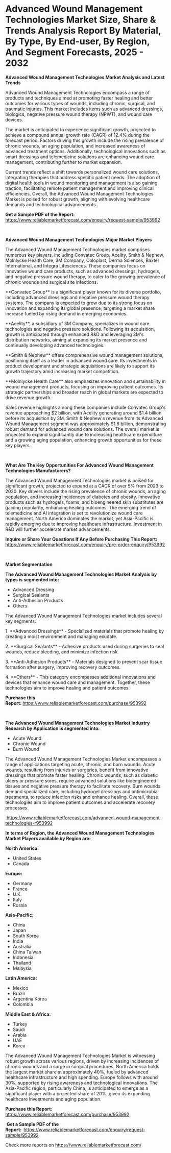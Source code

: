 <p><h1>Advanced Wound Management Technologies Market Size, Share & Trends Analysis Report By Material, By Type, By End-user, By Region, And Segment Forecasts, 2025 - 2032</h1></p><p><strong>Advanced Wound Management Technologies Market Analysis and Latest Trends</strong></p>
<p><p>Advanced Wound Management Technologies encompass a range of products and techniques aimed at promoting faster healing and better outcomes for various types of wounds, including chronic, surgical, and traumatic injuries. This market includes items such as advanced dressings, biologics, negative pressure wound therapy (NPWT), and wound care devices.</p><p>The market is anticipated to experience significant growth, projected to achieve a compound annual growth rate (CAGR) of 12.4% during the forecast period. Factors driving this growth include the rising prevalence of chronic wounds, an aging population, and increased awareness of advanced treatment options. Additionally, technological innovations such as smart dressings and telemedicine solutions are enhancing wound care management, contributing further to market expansion.</p><p>Current trends reflect a shift towards personalized wound care solutions, integrating therapies that address specific patient needs. The adoption of digital health tools in wound monitoring and management is also gaining traction, facilitating remote patient management and improving clinical efficiencies. Overall, the Advanced Wound Management Technologies Market is poised for robust growth, aligning with evolving healthcare demands and technological advancements.</p></p>
<p><strong>Get a Sample PDF of the Report:&nbsp;</strong> <a href="https://www.reliablemarketforecast.com/enquiry/request-sample/953992?utm_campaign=2456&utm_medium=2&utm_source=Github&utm_content=ia&utm_term=07032025&utm_id=advanced-wound-management-technologies">https://www.reliablemarketforecast.com/enquiry/request-sample/953992</a></p>
<p>&nbsp;</p>
<p><strong>Advanced Wound Management Technologies Major Market Players</strong></p>
<p><p>The Advanced Wound Management Technologies market comprises numerous key players, including Convatec Group, Acelity, Smith & Nephew, Molnlycke Health Care, 3M Company, Coloplast, Derma Sciences, Baxter International, and Integra Lifesciences. These companies focus on innovative wound care products, such as advanced dressings, hydrogels, and negative pressure wound therapy, to cater to the growing prevalence of chronic wounds and surgical site infections.</p><p>**Convatec Group** is a significant player known for its diverse portfolio, including advanced dressings and negative pressure wound therapy systems. The company is expected to grow due to its strong focus on innovation and expanding its global presence, targeting a market share increase fueled by rising demand in emerging economies.</p><p>**Acelity**, a subsidiary of 3M Company, specializes in wound care technologies and negative pressure solutions. Following its acquisition, growth is anticipated through enhanced R&D and leveraging 3M's distribution networks, aiming at expanding its market presence and continually developing advanced technologies.</p><p>**Smith & Nephew** offers comprehensive wound management solutions, positioning itself as a leader in advanced wound care. Its investments in product development and strategic acquisitions are likely to support its growth trajectory amid increasing market competition.</p><p>**Molnlycke Health Care** also emphasizes innovation and sustainability in wound management products, focusing on improving patient outcomes. Its strategic partnerships and broader reach in global markets are expected to drive revenue growth.</p><p>Sales revenue highlights among these companies include Convatec Group's revenue approaching $2 billion, with Acelity generating around $1.4 billion before its acquisition by 3M. Smith & Nephew's revenue from its Advanced Wound Management segment was approximately $1.6 billion, demonstrating robust demand for advanced wound care solutions. The overall market is projected to expand significantly due to increasing healthcare expenditure and a growing aging population, enhancing growth opportunities for these key players.</p></p>
<p>&nbsp;</p>
<p><strong>What Are The Key Opportunities For Advanced Wound Management Technologies Manufacturers?</strong></p>
<p><p>The Advanced Wound Management Technologies market is poised for significant growth, projected to expand at a CAGR of over 5% from 2023 to 2030. Key drivers include the rising prevalence of chronic wounds, an aging population, and increasing incidences of diabetes and obesity. Innovative products such as hydrogels, foams, and bioengineered skin substitutes are gaining popularity, enhancing healing outcomes. The emerging trend of telemedicine and AI integration is set to revolutionize wound care management. North America dominates the market, yet Asia-Pacific is rapidly emerging due to improving healthcare infrastructure. Investment in R&D will further accelerate market advancements.</p></p>
<p><strong>Inquire or Share Your Questions If Any Before Purchasing This Report:</strong> <a href="https://www.reliablemarketforecast.com/enquiry/pre-order-enquiry/953992?utm_campaign=2456&utm_medium=2&utm_source=Github&utm_content=ia&utm_term=07032025&utm_id=advanced-wound-management-technologies">https://www.reliablemarketforecast.com/enquiry/pre-order-enquiry/953992</a></p>
<p>&nbsp;</p>
<p><strong>Market Segmentation</strong></p>
<p><strong>The Advanced Wound Management Technologies Market Analysis by types is segmented into:</strong></p>
<p><ul><li>Advanced Dressing</li><li>Surgical Sealants</li><li>Anti-Adhesion Products</li><li>Others</li></ul></p>
<p><p>The Advanced Wound Management Technologies market includes several key segments: </p><p>1. **Advanced Dressings** - Specialized materials that promote healing by creating a moist environment and managing exudate.</p><p>2. **Surgical Sealants** - Adhesive products used during surgeries to seal wounds, reduce bleeding, and minimize infection risk.</p><p>3. **Anti-Adhesion Products** - Materials designed to prevent scar tissue formation after surgery, improving recovery outcomes.</p><p>4. **Others** - This category encompasses additional innovations and devices that enhance wound care and management. Together, these technologies aim to improve healing and patient outcomes.</p></p>
<p><strong>Purchase this Report:&nbsp;</strong><a href="https://www.reliablemarketforecast.com/purchase/953992?utm_campaign=2456&utm_medium=2&utm_source=Github&utm_content=ia&utm_term=07032025&utm_id=advanced-wound-management-technologies">https://www.reliablemarketforecast.com/purchase/953992</a></p>
<p>&nbsp;</p>
<p><strong>The Advanced Wound Management Technologies Market Industry Research by Application is segmented into:</strong></p>
<p><ul><li>Acute Wound</li><li>Chronic Wound</li><li>Burn Wound</li></ul></p>
<p><p>The Advanced Wound Management Technologies Market encompasses a range of applications targeting acute, chronic, and burn wounds. Acute wounds, resulting from injuries or surgeries, benefit from innovative dressings that promote faster healing. Chronic wounds, such as diabetic ulcers or pressure sores, require advanced solutions like bioengineered tissues and negative pressure therapy to facilitate recovery. Burn wounds demand specialized care, including hydrogel dressings and antimicrobial treatments, to reduce infection risks and enhance healing. Overall, these technologies aim to improve patient outcomes and accelerate recovery processes.</p></p>
<p><a href="https://www.reliablemarketforecast.com/advanced-wound-management-technologies-r953992?utm_campaign=2456&utm_medium=2&utm_source=Github&utm_content=ia&utm_term=07032025&utm_id=advanced-wound-management-technologies">&nbsp;https://www.reliablemarketforecast.com/advanced-wound-management-technologies-r953992</a></p>
<p><strong>In terms of Region, the Advanced Wound Management Technologies Market Players available by Region are:</strong></p>
<p>
    <p> <strong> North America: </strong>
        <ul>
            <li>United States</li>
            <li>Canada</li>
        </ul>
        </p> 
    <p> <strong> Europe: </strong>
        <ul>
            <li>Germany</li>
            <li>France</li>
            <li>U.K.</li>
            <li>Italy</li>
            <li>Russia</li>
        </ul>
        </p> 
    <p> <strong> Asia-Pacific: </strong>
        <ul>
            <li>China</li>
            <li>Japan</li>
            <li>South Korea</li>
            <li>India</li>
            <li>Australia</li>
            <li>China Taiwan</li>
            <li>Indonesia</li>
            <li>Thailand</li>
            <li>Malaysia</li>
        </ul>
        </p> 
    <p> <strong> Latin America: </strong>
        <ul>
            <li>Mexico</li>
            <li>Brazil</li>
            <li>Argentina Korea</li>
            <li>Colombia</li>
        </ul>
        </p> 
    <p> <strong> Middle East & Africa: </strong>
        <ul>
            <li>Turkey</li>
            <li>Saudi</li>
            <li>Arabia</li>
            <li>UAE</li>
            <li>Korea</li>
        </ul>
    </p>
    </p>
<p><p>The Advanced Wound Management Technologies Market is witnessing robust growth across various regions, driven by increasing incidences of chronic wounds and a surge in surgical procedures. North America holds the largest market share at approximately 40%, fueled by advanced healthcare infrastructure and high spending. Europe follows with around 30%, supported by rising awareness and technological innovations. The Asia-Pacific region, particularly China, is anticipated to emerge as a significant player with a projected share of 20%, given its expanding healthcare investments and aging population.</p></p>
<p><strong>Purchase this Report: </strong><a href="https://www.reliablemarketforecast.com/purchase/953992?utm_campaign=2456&utm_medium=2&utm_source=Github&utm_content=ia&utm_term=07032025&utm_id=advanced-wound-management-technologies">https://www.reliablemarketforecast.com/purchase/953992</a></p>
<p>&nbsp;<strong>Get a Sample PDF of the Report:&nbsp;&nbsp;</strong><a href="https://www.reliablemarketforecast.com/enquiry/request-sample/953992?utm_campaign=2456&utm_medium=2&utm_source=Github&utm_content=ia&utm_term=07032025&utm_id=advanced-wound-management-technologies">https://www.reliablemarketforecast.com/enquiry/request-sample/953992</a></p>
<p><strong></strong></p>
<p>Check more reports on <a href="https://www.reliablemarketforecast.com/?utm_campaign=2456&utm_medium=2&utm_source=Github&utm_content=ia&utm_term=07032025&utm_id=advanced-wound-management-technologies">https://www.reliablemarketforecast.com/</a></p>